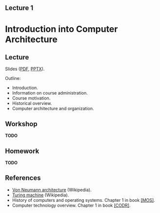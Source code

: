 Lecture 1
---

# Introduction into Computer Architecture

## Lecture

Slides ([PDF](CA_Lecture_01.pdf), [PPTX](CA_Lecture_01.pptx)).

Outline:

* Introduction.
* Information on course administration.
* Course motivation.
* Historical overview.
* Computer architecture and organization.

## Workshop

__TODO__

## Homework

__TODO__

## References

* [Von Neumann architecture](https://en.m.wikipedia.org/wiki/Von_Neumann_architecture) (Wikipedia).
* [Turing machine](https://en.m.wikipedia.org/wiki/Turing_machine) (Wikipedia).
* History of computers and operating systems. Chapter 1 in book [[MOS]](../../books.md).
* Computer technology overview. Chapter 1 in book [[CODR]](../../books.md).

